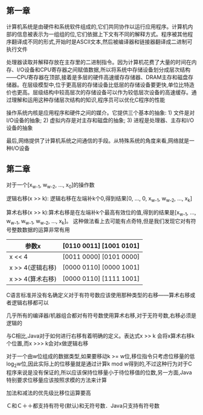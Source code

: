 ## 第一章

计算机系统是由硬件和系统软件组成的,它们共同协作以运行应用程序。计算机内部的信息被表示为一组组的位,它们依据上下文有不同的解释方式。程序被其他程序翻译成不同的形式,开始时是ASCII文本,然后被编译器和链接器翻译成二进制可执行文件

处理器读取并解释存放在主存里的二进制指令。因为计算机花费了大量的时间在内存、I/O设备和CPU寄存器之间赋值数据,所以将系统中存储设备划分成层次结构——CPU寄存器在顶部,接着是多层的硬件高速缓存存储器、DRAM主存和磁盘存储器。在层级模型中,位于更高层的存储设备比低层的存储设备要更快,单位比特造价也更高。层级结构中较高层次的存储设备可以作为较低层次设备的高速缓存。通过理解和运用这种存储层次结构的知识,程序员可以优化C程序的性能

操作系统内核是应用程序和硬件之间的媒介。它提供三个基本的抽象: 1) 文件是对I/O设备的抽象; 2) 虚拟内存是对主存和磁盘的抽象; 3) 进程是处理器、主存和I/O设备的抽象

最后,网络提供了计算机系统之间通信的手段。从特殊系统的角度来看,网络就是一种I/O设备

## 第二章

对于一个[x<sub>w-1</sub>, w<sub>w-2</sub>, ..., x<sub>0</sub>]的操作数

逻辑右移(x >> k): 逻辑右移在左端补k个0,得到结果[0, ..., 0, x<sub>w-1</sub>, w<sub>w-2</sub>, ..., x<sub>k</sub>]

算术右移(x >> k):算术右移是在左端补k个最高有效位的值,得到的结果是[x<sub>w-1</sub>, ..., w<sub>w-1</sub>,  w<sub>w-1</sub>, w<sub>w-2</sub>, ..., x<sub>k</sub>]。 这种做法看上去可能有点奇特,但是我们发现它对有符号整数数据的运算非常有用

| 参数x            | [0110 0011]  [1001 0101] |
| ---------------- | ------------------------ |
| x << 4           | [0011 0000] [0101 0000]  |
| x >> 4(逻辑右移) | [0000 0110] [0000 1001]  |
| x >> 4(算术右移) | [0000 0110] [1111 1001]  |

C语言标准并没有名确定义对于有符号数应该使用那种类型的右移——算术右移或者逻辑右移都可以

几乎所有的编译器/机器组合都对有符号数使用算术右移,对于无符号数,右移必须是逻辑的

与C相比,Java对于如何进行右移有着明确的定义。表达式x >> k 会将x算术右移k个位置,而x >>> k会对x做逻辑右移

对于一个由w位组成的数据类型,如果要移动k >= w位,移位指令只考虑位移量的低log<sub>2</sub>w位,因此实际上的位移量就是通过计算k  mod w得到的,不过这种行为对于C程序来说是没有保证的,所以应该保持位移量小于待位移值的位数,另一方面,Java特别要求位移量应该按照求模的方法来计算

加法和减法的优先级比移位运算要高

Ｃ和Ｃ＋＋都支持有符号(默认)和无符号数．Java只支持有符号数